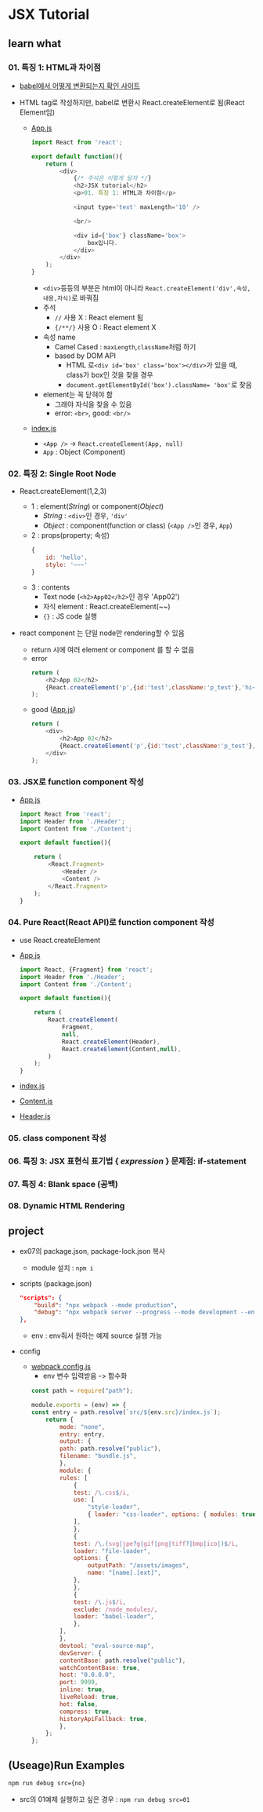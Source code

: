 # JSX Tutorial

## learn what

### 01. 특징 1: HTML과 차이점

* [babel에서 어떻게 변환되는지 확인 사이트](https://babeljs.io/repl#?browsers=defaults%2C%20not%20ie%2011%2C%20not%20ie_mob%2011&build=&builtIns=false&corejs=3.6&spec=false&loose=false&code_lz=JYWwDg9gTgLgBAJQKYEMDG8BmUIjgcilQ3wG4AocpAD0ljgBMlMUBXAGy1YDsNgJuACgCUAb3JxJcIjFZRucQRKkqAPA2AA3AHzKV-uKoAWAJm0ApAMoANOLJjRgKdqoD0p3QYOqw2gAwAjAB0cICdS4Crk3ABAFxwABIAKgCyADKAPzVwgBQzgC7jgAgTbr56-m4aOkXCFAC-QA&debug=false&forceAllTransforms=false&shippedProposals=false&circleciRepo=&evaluate=false&fileSize=false&timeTravel=false&sourceType=module&lineWrap=true&presets=env%2Creact%2Cstage-2&prettier=false&targets=&version=7.14.8&externalPlugins=)

* HTML tag로 작성하지만, babel로 변환시 React.createElement로 됨(React Element임)

    * [App.js](src/01/App.js)
        ```js
        import React from 'react';

        export default function(){
            return (
                <div>
                    {/* 주석은 이렇게 달자 */}
                    <h2>JSX tutorial</h2>
                    <p>01. 특징 1: HTML과 차이점</p>

                    <input type='text' maxLength='10' />

                    <br/>

                    <div id={'box'} className='box'>
                        box입니다.
                    </div>
                </div>
            );
        }
        ```
        * ```<div>```등등의 부분은 html이 아니라 ```React.createElement('div',속성,내용,자식)```로 바꿔짐
        * 주석
            * ```//``` 사용 X : React element 됨
            * ```{/**/}``` 사용 O : React element X
        * 속성 name
            * Camel Cased : ```maxLength```,```className```처럼 하기
            * based by DOM API
                * HTML 로```<div id='box' class='box'></div>```가 있을 때, class가 box인 것을 찾을 경우
                * ```document.getElementById('box').className= 'box'```로 찾음
        * element는 꼭 닫혀야 함
            * 그래야 자식을 찾을 수 있음
            * error: ```<br>```, good: ```<br/>```

    * [index.js](src/01/index.js)
        * ```<App />``` -> ```React.createElement(App, null)```
        * ```App``` : Object (Component)

### 02. 특징 2: Single Root Node

* React.createElement(1,2,3)
    * 1 : element(_String_) or component(_Object_)
        * _String_ : ```<div>```인 경우, ```'div'```
        * _Object_ : component(function or class) (```<App />```인 경우, ```App```)
    * 2 : props(property; 속성)
        ```js
        {
            id: 'hello',
            style: '~~~'
        }
        ```
    * 3 : contents
        * Text node (```<h2>App02</h2>```인 경우 'App02')
        * 자식 element : React.createElement(~~)
        * ```{}``` : JS code 실행

* react component 는 단일 node만 rendering할 수 있음
    * return 시에 여러 element or component 를 할 수 없음
    * error
        ```js
        return (
            <h2>App 02</h2>
            {React.createElement('p',{id:'test',className:'p_test'},'hi~~')}
        );
        ```
    * good ([App.js](src/02/App.js))
        ```js
        return (
            <div>
                <h2>App 02</h2>
                {React.createElement('p',{id:'test',className:'p_test'},'hi~~')}
            </div>
        );
        ```

### 03. JSX로 function component 작성

* [App.js](src/03/App.js)
    ```js
    import React from 'react';
    import Header from './Header';
    import Content from './Content';

    export default function(){

        return (
            <React.Fragment>
                <Header />
                <Content />
            </React.Fragment>
        );
    }
    ```

### 04. Pure React(React API)로 function component 작성

* use React.createElement

* [App.js](src/04/App.js)
    ```js
    import React, {Fragment} from 'react';
    import Header from './Header';
    import Content from './Content';

    export default function(){

        return (
            React.createElement(
                Fragment,
                null,
                React.createElement(Header),
                React.createElement(Content,null),
            )
        );
    }
    ```
* [index.js](src/04/index.js)
* [Content.js](src/04/Content.js)
* [Header.js](src/04/Header.js)

### 05. class component 작성
### 06. 특징 3: JSX 표현식 표기법 { _expression_ } 문제점: if-statement
### 07. 특징 4: Blank space (공백)
### 08. Dynamic HTML Rendering 

## project

* ex07의 package.json, package-lock.json 복사
    * module 설치 : ```npm i```

* scripts (package.json)
    ```json
    "scripts": {
        "build": "npx webpack --mode production",
        "debug": "npx webpack server --progress --mode development --env"
    },
    ```
    * env : env줘서 원하는 예제 source 실행 가능
* config
    * [webpack.config.js](webpack.config.js)
        * env 변수 입력받음 -> 함수화
        ```js
        const path = require("path");

        module.exports = (env) => {
        const entry = path.resolve(`src/${env.src}/index.js`);
            return {
                mode: "none",
                entry: entry,
                output: {
                path: path.resolve("public"),
                filename: "bundle.js",
                },
                module: {
                rules: [
                    {
                    test: /\.css$/i,
                    use: [
                        "style-loader",
                        { loader: "css-loader", options: { modules: true } },
                    ],
                    },
                    {
                    test: /\.(svg|jpe?g|gif|png|tiff?|bmp|ico|)$/i,
                    loader: "file-loader",
                    options: {
                        outputPath: "/assets/images",
                        name: "[name].[ext]",
                    },
                    },
                    {
                    test: /\.js$/i,
                    exclude: /node_modules/,
                    loader: "babel-loader",
                    },
                ],
                },
                devtool: "eval-source-map",
                devServer: {
                contentBase: path.resolve("public"),
                watchContentBase: true,
                host: "0.0.0.0",
                port: 9999,
                inline: true,
                liveReload: true,
                hot: false,
                compress: true,
                historyApiFallback: true,
                },
            };
        };
        ```

## (Useage)Run Examples

```bash
npm run debug src={no}
```
* src의 01예제 실행하고 싶은 경우 : ```npm run debug src=01```
 